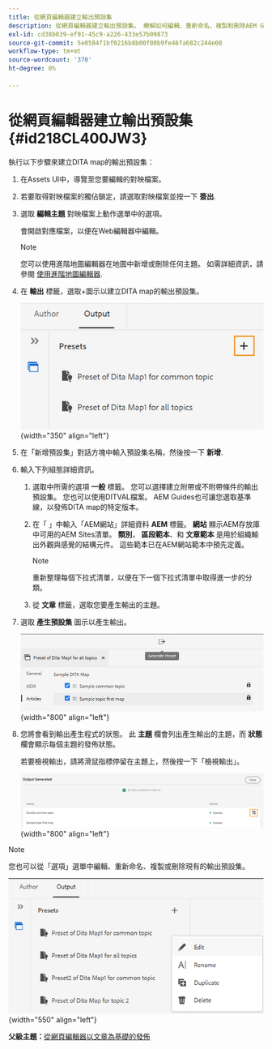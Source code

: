 ```yaml
---
title: 從網頁編輯器建立輸出預設集
description: 從網頁編輯器建立輸出預設集。 瞭解如何編輯、重新命名、複製和刪除AEM Guides中的輸出預設集。
exl-id: cd38b039-ef91-45c9-a226-433e57b09873
source-git-commit: 5e0584f1bf0216b8b00f00b9fe46fa682c244e08
workflow-type: tm+mt
source-wordcount: '370'
ht-degree: 0%

---
```


# 從網頁編輯器建立輸出預設集 {#id218CL400JW3}

執行以下步驟來建立DITA map的輸出預設集：

1. 在Assets UI中，導覽至您要編輯的對映檔案。

1. 若要取得對映檔案的獨佔鎖定，請選取對映檔案並按一下 **簽出**.

1. 選取 **編輯主題** 對映檔案上動作選單中的選項。

   會開啟對應檔案，以便在Web編輯器中編輯。

   >[!NOTE]
   >
   > 您可以使用進階地圖編輯器在地圖中新增或刪除任何主題。 如需詳細資訊，請參閱 [使用進階地圖編輯器](map-editor-advanced-map-editor.md#).

1. 在 **輸出** 標籤，選取+圖示以建立DITA map的輸出預設集。

   ![](images/output-tab-preset_cs.png){width="350" align="left"}

1. 在「新增預設集」對話方塊中輸入預設集名稱，然後按一下 **新增**.

1. 輸入下列組態詳細資訊。

   1. 選取中所需的選項 **一般** 標籤。 您可以選擇建立附帶或不附帶條件的輸出預設集。 您也可以使用DITVAL檔案。 AEM Guides也可讓您選取基準線，以發佈DITA map的特定版本。
   1. 在「 」中輸入「AEM網站」詳細資料 **AEM** 標籤。 **網站** 顯示AEM存放庫中可用的AEM Sites清單。 **類別**， **區段範本**、和 **文章範本** 是用於組織輸出外觀與感覺的結構元件。 這些範本已在AEM網站範本中預先定義。

      >[!NOTE]
      >
      > 重新整理每個下拉式清單，以便在下一個下拉式清單中取得進一步的分類。

   1. 從 **文章** 標籤，選取您要產生輸出的主題。
1. 選取 **產生預設集** 圖示以產生輸出。

   ![](images/add-preset-articles-tab_cs.png){width="800" align="left"}

1. 您將會看到輸出產生程式的狀態。 此 **主題** 欄會列出產生輸出的主題，而 **狀態** 欄會顯示每個主題的發佈狀態。

   若要檢視輸出，請將滑鼠指標停留在主題上，然後按一下「檢視輸出」。

   ![](images/add-preset-output-generated_cs.png){width="800" align="left"}


>[!NOTE]
>
> 您也可以從「選項」選單中編輯、重新命名、複製或刪除現有的輸出預設集。

![](images/edit-preset_cs.png){width="550" align="left"}

**父級主題：**[&#x200B;從網頁編輯器以文章為基礎的發佈](web-editor-article-publishing.md)
